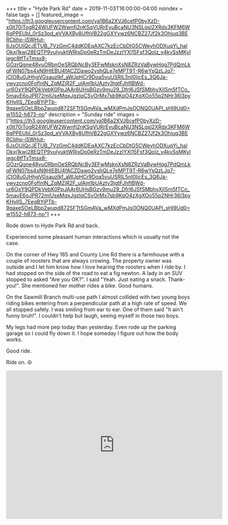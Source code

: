 +++
title =  "Hyde Park Rd"
date = 2019-11-03T16:00:00-04:00
noindex = false
tags = []
featured_image = "https://lh3.googleusercontent.com/ya1B6a2XVJ6cefP0byXzD-x0lt70iTogR24WUFW2Wwnfj2nKSqVURrEyuBcaNU3NSLqsl2XRdx3KFM6W6qPPEUbI_0rSz3pd_eVVAXBy8UfhVB22gGXYywz6NCBZ27Jf2k3Ohiuq3BERCbhp-iSWHut-6JsOUIQcJETUB_7VzGmC4ddKDEqAXC7kzEcCbDtG5CWeyhODXuqYj_haIOkxj1kwj28EQTP9vuIyuktWRjxDp0eRzTmDeJzzIYXl15Fsf3Qolz_y4kvSsMKyIiegc8tfTxTmsx8-GOzrQgne48yuORbnOeSRQbNcBy3EFwMsknXsN8ZRzVaBywHqg7PdQmLkqFWN07bs4xN9HIEBU4fACZDawo2yshQLe7eMPT9T-R6wYsQzLJq7-jCIO8u0JHhgVGsauzlkf_aWJpHCr9Doa5vuUSRIL5nI0IicEs_3Q6Ja-ywvzcno0FoflnlN_ZqMZjR2F_uIAm1bUAzty3tgtFJhfIBWd-ur6OxY9QPDkVebK0PpJAAr6UHsBGzv9mu29_Dfrl6JSfSMbhvXiISm5fTCo_5mavE6oJPR72mIUseMqxJgzIqCSyOrMx7sb9KqO4zXgXOo55p2NHr36l3pyKHvIIS_7EegBYiPTb-9qaxeSOeLBbp2wupd872SFTtSGmAVa_wMXdPmJsOONQ0UAPI_sHI9Ud0=w1552-h873-no"
description = "Sunday ride"
images = ["https://lh3.googleusercontent.com/ya1B6a2XVJ6cefP0byXzD-x0lt70iTogR24WUFW2Wwnfj2nKSqVURrEyuBcaNU3NSLqsl2XRdx3KFM6W6qPPEUbI_0rSz3pd_eVVAXBy8UfhVB22gGXYywz6NCBZ27Jf2k3Ohiuq3BERCbhp-iSWHut-6JsOUIQcJETUB_7VzGmC4ddKDEqAXC7kzEcCbDtG5CWeyhODXuqYj_haIOkxj1kwj28EQTP9vuIyuktWRjxDp0eRzTmDeJzzIYXl15Fsf3Qolz_y4kvSsMKyIiegc8tfTxTmsx8-GOzrQgne48yuORbnOeSRQbNcBy3EFwMsknXsN8ZRzVaBywHqg7PdQmLkqFWN07bs4xN9HIEBU4fACZDawo2yshQLe7eMPT9T-R6wYsQzLJq7-jCIO8u0JHhgVGsauzlkf_aWJpHCr9Doa5vuUSRIL5nI0IicEs_3Q6Ja-ywvzcno0FoflnlN_ZqMZjR2F_uIAm1bUAzty3tgtFJhfIBWd-ur6OxY9QPDkVebK0PpJAAr6UHsBGzv9mu29_Dfrl6JSfSMbhvXiISm5fTCo_5mavE6oJPR72mIUseMqxJgzIqCSyOrMx7sb9KqO4zXgXOo55p2NHr36l3pyKHvIIS_7EegBYiPTb-9qaxeSOeLBbp2wupd872SFTtSGmAVa_wMXdPmJsOONQ0UAPI_sHI9Ud0=w1552-h873-no"]
+++

Rode down to Hyde Park Rd and back.

Experienced some pleasant human interactions which is usually not the case.

On the corner of Hwy 165 and County Line Rd there is a farmhouse with a couple of roosters that are always crowing. The property owner was outside and I let him know how I love hearing the roosters when I ride by. I had stopped on the side of the road to eat a fig newton. A lady in an SUV stopped to asked "Are you OK?". I said "Yeah. Just eating a snack. Thank-you!". She mentioned her mother rides a bike. Good humans.

On the Sawmill Branch multi-use path I almost collided with two young boys riding bikes entering from a perpendicular path at a high rate of speed. We all stopped safely. I was smiling from ear to ear. One of them said "It ain't funny bruh!". I couldn't help but laugh, seeing myself in those two boys.

My legs had more pep today than yesterday. Even rode up the parking garage so I could fly down it. I hope someday I figure out how the body works.

Good ride.  

Ride on. ☮

<iframe height='405' width='590' frameborder='0' allowtransparency='true' scrolling='no' src='https://www.strava.com/activities/2839171292/embed/3337336a54f59da5b94837fa9ac9af0c7e33f47f'></iframe>
